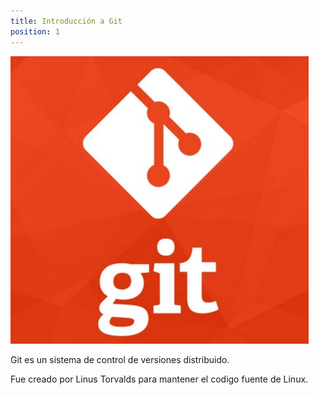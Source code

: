 ```yaml
---
title: Introducción a Git
position: 1
---
```

<img src="images/git_logo.jpg" alt="image-center" class="align-center">


Git es un sistema de control de versiones distribuido.

Fue creado por Linus Torvalds para mantener el codigo fuente de Linux.






<!-- Welcome to our API.

This API document is designed for those interested in developing for our platform.

This API is still under development and will evolve.

You'll succeed if you do this.
{: .success }

Here's some useful information.
{: .info }

Something may not happen if you try and do this.
{: .warning }

Something bad will happen if you do this.
{: .error } -->
